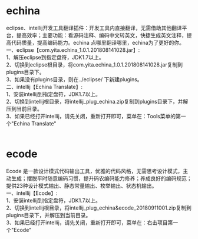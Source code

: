 # echina
eclipse、intellij开发工具翻译插件：开发工具内直接翻译，无需借助其他翻译平台，提高效率；主要功能：看源码注释、编码中文转英文，快捷生成英文注释，提高代码质量，提高编码能力。echina 点哪里翻译哪里，echina为了更好的你。<br>
一、eclipse【com.yita.echina_1.0.1.201808141028.jar】:<br>
1、解压eclipse到指定盘符，JDK1.7以上。<br>
2、切换到eclipse根目录，将com.yita.echina_1.0.1.201808141028.jar复制到plugins目录下。<br>
3、如果没有plugins目录，则在../eclipse/ 下新建plugins。<br>
二、intellij【Echina Translate】:<br>
1、安装intellij到指定盘符，JDK1.7以上。<br>
2、切换到intellij根目录，将intellij_plug_echina.zip复制到plugins目录下，并解压到当前目录。<br>
3、如果已经打开intellij，请先关闭，重新打开即可，菜单在：Tools菜单的第一个"Echina Translate"<br><br>
# ecode
Ecode 是一款设计模式代码输出工具，优雅的代码风格，无需思考设计模式，主动生成；摆脱平时随意编码习惯，提升码农编码能力修养；养成良好的编码规范；提供23种设计模式输出、静态常量输出、枚举输出、状态机输出。<br>
一、intellij【Ecode】:<br>
1、安装intellij到指定盘符，JDK1.7以上。<br>
2、切换到intellij根目录，将intellij_plug_echina&ecode_20180911001.zip复制到plugins目录下，并解压到当前目录。<br>
3、如果已经打开intellij，请先关闭，重新打开即可，菜单在：右击项目第一个"Ecode"<br>
